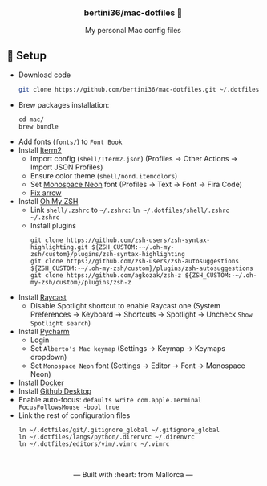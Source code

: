 <h3 align="center">
    bertini36/mac-dotfiles 
</h3>
<p align="center">
My personal Mac config files
</p>

## 🚀 Setup

- Download code
    ```bash
    git clone https://github.com/bertini36/mac-dotfiles.git ~/.dotfiles/
    ```
- Brew packages installation:
    ```
    cd mac/
    brew bundle
    ```
- Add fonts (`fonts/`) to `Font Book`
- Install [Iterm2](https://iterm2.com/)
  * Import config (`shell/Iterm2.json`) (Profiles -> Other Actions -> Import JSON Profiles)
  * Ensure color theme (`shell/nord.itemcolors`)
  * Set [Monospace Neon](https://monaspace.githubnext.com/) font (Profiles -> Text -> Font -> Fira Code)
  * [Fix arrow](https://stackoverflow.com/questions/38136244/iterm2-how-to-remove-the-right-arrow-before-the-cursor-line)
- Install [Oh My ZSH](https://ohmyz.sh/)
  * Link `shell/.zshrc` to `~/.zshrc`: `ln ~/.dotfiles/shell/.zshrc ~/.zshrc`
  * Install plugins
    ```
    git clone https://github.com/zsh-users/zsh-syntax-highlighting.git ${ZSH_CUSTOM:-~/.oh-my-zsh/custom}/plugins/zsh-syntax-highlighting
    git clone https://github.com/zsh-users/zsh-autosuggestions ${ZSH_CUSTOM:-~/.oh-my-zsh/custom}/plugins/zsh-autosuggestions
    git clone https://github.com/agkozak/zsh-z ${ZSH_CUSTOM:-~/.oh-my-zsh/custom}/plugins/zsh-z
    ```
- Install [Raycast](https://www.raycast.com/)
  * Disable Spotlight shortcut to enable Raycast one (System Preferences -> Keyboard -> Shortcuts -> Spotlight -> Uncheck `Show Spotlight search`)
- Install [Pycharm](https://www.jetbrains.com/pycharm/download/#section=mac)
  * Login
  * Set `Alberto's Mac keymap` (Settings -> Keymap -> Keymaps dropdown)
  * Set `Monospace Neon` font (Settings -> Editor -> Font -> Monospace Neon)
- Install [Docker](https://docs.docker.com/desktop/install/mac-install/)
- Install [Github Desktop](https://desktop.github.com/)
- Enable auto-focus: `defaults write com.apple.Terminal FocusFollowsMouse -bool true`
- Link the rest of configuration files
  ```
  ln ~/.dotfiles/git/.gitignore_global ~/.gitignore_global
  ln ~/.dotfiles/langs/python/.direnvrc ~/.direnvrc
  ln ~/.dotfiles/editors/vim/.vimrc ~/.vimrc
  ```
<br />
<p align="center">&mdash; Built with :heart: from Mallorca &mdash;</p>